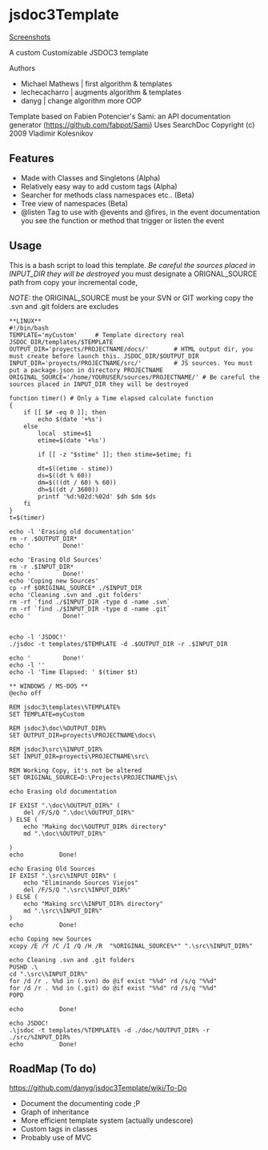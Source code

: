 jsdoc3Template
==============

[Screenshots](https://github.com/danyg/jsdoc3Template/wiki#wiki-screenshots)

A custom Customizable JSDOC3 template

Authors
- Michael Mathews  | first algorithm & templates
- lechecacharro		| augments algorithm & templates
- danyg				| change algorithm more OOP

Template based on Fabien Potencier's Sami: an API documentation generator (<https://github.com/fabpot/Sami>)
Uses SearchDoc Copyright (c) 2009 Vladimir Kolesnikov

Features
--------

- Made with Classes and Singletons (Alpha)
- Relatively easy way to add custom tags (Alpha)
- Searcher for methods class namespaces etc.. (Beta)
- Tree view of namespaces (Beta)
- @listen Tag to use with @events and @fires, in the event documentation you see the function or method that trigger or listen the event 

Usage
-----

This is a bash script to load this template. *Be careful the sources 
placed in INPUT_DIR they will be destroyed* you must designate a 
ORIGNAL_SOURCE path from copy your incremental code, 

  *NOTE:* the ORIGINAL_SOURCE must be your SVN or GIT working copy the .svn and .git folders are excludes

	**LINUX**
    #!/bin/bash
  	TEMPLATE='myCustom'     # Template directory real JSDOC_DIR/templates/$TEMPLATE
  	OUTPUT_DIR='proyects/PROJECTNAME/docs/'       # HTML output dir, you must create before launch this. JSDOC_DIR/$OUTPUT_DIR
    INPUT_DIR='proyects/PROJECTNAME/src/'         # JS sources. You must put a package.json in directory PROJECTNAME 
    ORIGINAL_SOURCE='/home/YOURUSER/sources/PROJECTNAME/' # Be careful the sources placed in INPUT_DIR they will be destroyed

	function timer() # Only a Time elapsed calculate function 
	{
		if [[ $# -eq 0 ]]; then
			echo $(date '+%s')
		else
			local  stime=$1
			etime=$(date '+%s')

			if [[ -z "$stime" ]]; then stime=$etime; fi

			dt=$((etime - stime))
			ds=$((dt % 60))
			dm=$(((dt / 60) % 60))
			dh=$((dt / 3600))
			printf '%d:%02d:%02d' $dh $dm $ds
		fi
	}
	t=$(timer)

	echo -l 'Erasing old documentation'
	rm -r .$OUTPUT_DIR*
	echo '         Done!'

	echo 'Erasing Old Sources'
	rm -r .$INPUT_DIR*
	echo '         Done!'
	echo 'Coping new Sources'
	cp -rf $ORIGINAL_SOURCE* ./$INPUT_DIR
	echo 'Cleaning .svn and .git folders'
	rm -rf `find ./$INPUT_DIR -type d -name .svn`
	rm -rf `find ./$INPUT_DIR -type d -name .git`
	echo '         Done!'


	echo -l 'JSDOC!'
	./jsdoc -t templates/$TEMPLATE -d .$OUTPUT_DIR -r .$INPUT_DIR

	echo '         Done!'
	echo -l ''
	echo -l 'Time Elapsed: ' $(timer $t)

	** WINDOWS / MS-DOS **
	@echo off

	REM jsdoc3\templates\%TEMPLATE%
	SET TEMPLATE=myCustom

	REM jsdoc3\doc\%OUTPUT_DIR%
	SET OUTPUT_DIR=proyects\PROJECTNAME\docs\

	REM jsdoc3\src\%INPUT_DIR%
	SET INPUT_DIR=proyects\PROJECTNAME\src\

	REM Working Copy, it's not be altered
	SET ORIGINAL_SOURCE=D:\Projects\PROJECTNAME\js\

	echo Erasing old documentation

	IF EXIST ".\doc\%OUTPUT_DIR%" ( 
		del /F/S/Q ".\doc\%OUTPUT_DIR%"
	) ELSE ( 
		echo "Making doc\%OUTPUT_DIR% directory"
		md ".\doc\%OUTPUT_DIR%"

	)
	echo          Done!

	echo Erasing Old Sources
	IF EXIST ".\src\%INPUT_DIR%" ( 
		echo "Eliminando Sources Viejos"
		del /F/S/Q ".\src\%INPUT_DIR%"
	) ELSE ( 
		echo "Making src\%INPUT_DIR% directory"
		md ".\src\%INPUT_DIR%"
	)
	echo          Done!

	echo Coping new Sources
	xcopy /E /Y /C /I /Q /H /R  "%ORIGINAL_SOURCE%*" ".\src\%INPUT_DIR%"

	echo Cleaning .svn and .git folders
	PUSHD .\
	cd ".\src\%INPUT_DIR%"
	for /d /r . %%d in (.svn) do @if exist "%%d" rd /s/q "%%d"
	for /d /r . %%d in (.git) do @if exist "%%d" rd /s/q "%%d"
	POPD

	echo          Done!

	echo JSDOC!
	.\jsdoc -t templates/%TEMPLATE% -d ./doc/%OUTPUT_DIR% -r ./src/%INPUT_DIR%
	echo          Done!

RoadMap (To do)
--------------
https://github.com/danyg/jsdoc3Template/wiki/To-Do
- Document the documenting code ;P
- Graph of inheritance
- More efficient template system (actually undescore)
- Custom tags in classes
- Probably use of MVC